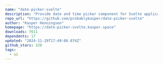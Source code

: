 ```yaml
---
name: "date-picker-svelte"
description: "Provide date and time picker component for Svelte applications."
repo_url: "https://github.com/probablykasper/date-picker-svelte"
author: "Kasper Henningsen"
homepage: "https://date-picker-svelte.kasper.space"
downloads: 7611
dependents: 17
updated: "2024-11-29T17:49:08.074Z"
github_stars: 328
tags: 
  - ui
---
```

